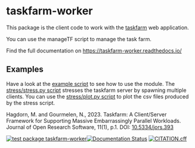 taskfarm-worker
===============
This package is the client code to work with the [taskfarm](https://github.com/mhagdorn/taskfarm) web application.

You can use the manageTF script to manage the task farm.

Find the full documentation on https://taskfarm-worker.readthedocs.io/

Examples
--------
Have a look at the [example script](../master/example.py) to see how to 
use the module. The [stress/stress.py script](../master/stress/stress.py) 
stresses the taskfarm server by spawning multiple clients. You can use the 
[stress/plot.py script](../master/stress/plot.py) to plot the csv files 
produced by the stress script.

Hagdorn, M. and Gourmelen, N., 2023. Taskfarm: A Client/Server Framework for Supporting Massive Embarrassingly Parallel Workloads. Journal of Open Research Software, 11(1), p.1. DOI: [10.5334/jors.393](http://doi.org/10.5334/jors.393)

[![test package taskfarm-worker](https://github.com/mhagdorn/taskfarm-worker/actions/workflows/pythonapp.yml/badge.svg)](https://github.com/mhagdorn/taskfarm-worker/actions/workflows/pythonapp.yml)[![Documentation Status](https://readthedocs.org/projects/taskfarm-worker/badge/?version=latest)](https://taskfarm-worker.readthedocs.io/en/latest/?badge=latest) [![CITATION.cff](https://github.com/mhagdorn/taskfarm-worker/actions/workflows/cff-validator.yml/badge.svg)](https://github.com/mhagdorn/taskfarm-worker/actions/workflows/cff-validator.yml)

